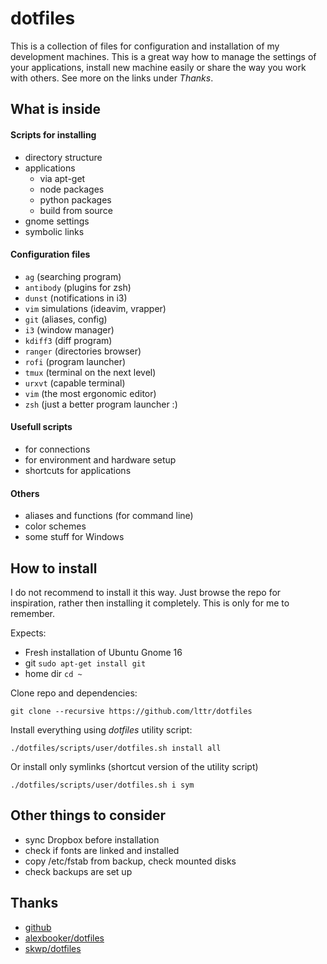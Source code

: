 dotfiles
========

This is a collection of files for configuration and installation of my development machines. This is a great way how to manage the settings of your applications, install new machine easily or share the way you work with others.
See more on the links under _Thanks_.


## What is inside

#### Scripts for installing
- directory structure
- applications
    * via apt-get
    * node packages
    * python packages
    * build from source
- gnome settings
- symbolic links

#### Configuration files
- `ag` (searching program)
- `antibody` (plugins for zsh)
- `dunst` (notifications in i3)
- `vim` simulations (ideavim, vrapper)
- `git` (aliases, config)
- `i3` (window manager)
- `kdiff3` (diff program)
- `ranger` (directories browser)
- `rofi` (program launcher)
- `tmux` (terminal on the next level)
- `urxvt` (capable terminal)
- `vim` (the most ergonomic editor)
- `zsh` (just a better program launcher :)

#### Usefull scripts
- for connections
- for environment and hardware setup
- shortcuts for applications

#### Others
- aliases and functions (for command line)
- color schemes
- some stuff for Windows


## How to install

I do not recommend to install it this way. Just browse the repo for inspiration, rather then installing it completely. This is only for me to remember.

Expects:
- Fresh installation of Ubuntu Gnome 16
- git `sudo apt-get install git`
- home dir `cd ~`

Clone repo and dependencies:
```
git clone --recursive https://github.com/lttr/dotfiles
```

Install everything using _dotfiles_ utility script:
```
./dotfiles/scripts/user/dotfiles.sh install all
```
Or install only symlinks (shortcut version of the utility script)
```
./dotfiles/scripts/user/dotfiles.sh i sym
```

## Other things to consider

- sync Dropbox before installation
- check if fonts are linked and installed
- copy /etc/fstab from backup, check mounted disks
- check backups are set up

## Thanks

- [github](http://dotfiles.github.io/)
- [alexbooker/dotfiles](https://github.com/alexbooker/dotfiles)
- [skwp/dotfiles](https://github.com/skwp/dotfiles)
